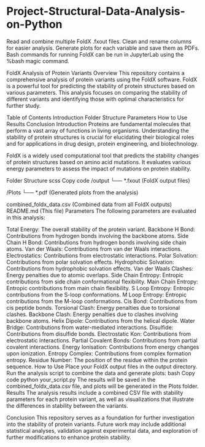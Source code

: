 # Project-Structural-Data-Analysis-on-Python

Read and combine multiple FoldX .fxout files.
Clean and rename columns for easier analysis.
Generate plots for each variable and save them as PDFs.
Bash commands for running FoldX can be run in JupyterLab using the %bash magic command.


FoldX Analysis of Protein Variants
Overview
This repository contains a comprehensive analysis of protein variants using the FoldX software. FoldX is a powerful tool for predicting the stability of protein structures based on various parameters. This analysis focuses on comparing the stability of different variants and identifying those with optimal characteristics for further study.

Table of Contents
Introduction
Folder Structure
Parameters
How to Use
Results
Conclusion
Introduction
Proteins are fundamental molecules that perform a vast array of functions in living organisms. Understanding the stability of protein structures is crucial for elucidating their biological roles and for applications in drug design, protein engineering, and biotechnology.

FoldX is a widely used computational tool that predicts the stability changes of protein structures based on amino acid mutations. It evaluates various energy parameters to assess the impact of mutations on protein stability.

Folder Structure
scss
Copy code
/output
    └── *.fxout (FoldX output files)
    
/Plots
    └── *.pdf (Generated plots from the analysis)
    
combined_foldx_data.csv (Combined data from all FoldX outputs)
README.md (This file)
Parameters
The following parameters are evaluated in this analysis:

Total Energy: The overall stability of the protein variant.
Backbone H Bond: Contributions from hydrogen bonds involving the backbone atoms.
Side Chain H Bond: Contributions from hydrogen bonds involving side chain atoms.
Van der Waals: Contributions from van der Waals interactions.
Electrostatics: Contributions from electrostatic interactions.
Polar Solvation: Contributions from polar solvation effects.
Hydrophobic Solvation: Contributions from hydrophobic solvation effects.
Van der Waals Clashes: Energy penalties due to atomic overlaps.
Side Chain Entropy: Entropic contributions from side chain conformational flexibility.
Main Chain Entropy: Entropic contributions from main chain flexibility.
S Loop Entropy: Entropic contributions from the S-loop conformations.
M Loop Entropy: Entropic contributions from the M-loop conformations.
Cis Bond: Contributions from cis peptide bonds.
Torsional Clash: Energy penalties due to torsional clashes.
Backbone Clash: Energy penalties due to clashes involving backbone atoms.
Helix Dipole: Contributions from the helical dipole.
Water Bridge: Contributions from water-mediated interactions.
Disulfide: Contributions from disulfide bonds.
Electrostatic Kon: Contributions from electrostatic interactions.
Partial Covalent Bonds: Contributions from partial covalent interactions.
Energy Ionisation: Contributions from energy changes upon ionization.
Entropy Complex: Contributions from complex formation entropy.
Residue Number: The position of the residue within the protein sequence.
How to Use
Place your FoldX output files in the output directory.
Run the analysis script to combine the data and generate plots:
bash
Copy code
python your_script.py
The results will be saved in the combined_foldx_data.csv file, and plots will be generated in the Plots folder.
Results
The analysis results include a combined CSV file with stability parameters for each protein variant, as well as visualizations that illustrate the differences in stability between the variants.

Conclusion
This repository serves as a foundation for further investigation into the stability of protein variants. Future work may include additional statistical analyses, validation against experimental data, and exploration of further modifications to enhance protein stability.
